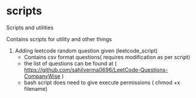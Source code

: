 # scripts
Scripts and utilities 

Contains scripts for utility and other things 

1. Adding leetcode random question given (leetcode_script)
    - Contains csv format questions( requires modification as per script)
    - the list of questions can be found at ( https://github.com/sahilverma0696/LeetCode-Questions-CompanyWise )
    - bash script does need to give execute permissions ( chmod +x filename)